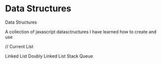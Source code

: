 # Data Structures
 Data Structures

A collection of javascript datasctructures I have learned how to create and use

// Current List

Linked List
Doubly Linked List
Stack
Queue
